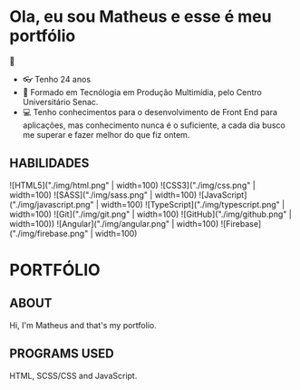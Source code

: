 # Ola, eu sou Matheus e esse é meu portfólio
:wave:

- :eyeglasses: Tenho 24 anos 
- :blue_book: Formado em Tecnólogia em Produção Multimídia, pelo Centro Universitário Senac.
- :computer: Tenho conhecimentos para o desenvolvimento de Front End para aplicações, mas conhecimento nunca é o suficiente, a cada dia busco me superar e fazer melhor do que fiz ontem.

## HABILIDADES
![HTML5]("./img/html.png" | width=100)
![CSS3]("./img/css.png" | width=100)
![SASS]("./img/sass.png" | width=100)
![JavaScript]("./img/javascript.png" | width=100)
![TypeScript]("./img/typescript.png" | width=100)
![Git]("./img/git.png" | width=100)
![GitHub]("./img/github.png" | width=100))
![Angular]("./img/angular.png" | width=100)
![Firebase]("./img/firebase.png" | width=100)

# PORTFÓLIO

## ABOUT
Hi, I'm Matheus and that's my portfolio.

## PROGRAMS USED
HTML, SCSS/CSS and JavaScript.
